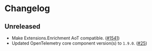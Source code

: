 # Changelog

## Unreleased

* Make Extensions.Enrichment AoT compatible.
  ([#1541](https://github.com/open-telemetry/opentelemetry-dotnet-contrib/pull/1541))
* Updated OpenTelemetry core component version(s) to `1.9.0`.
  ([#25](https://github.com/CodeBlanch/opentelemetry-dotnet-contrib/pull/25))
